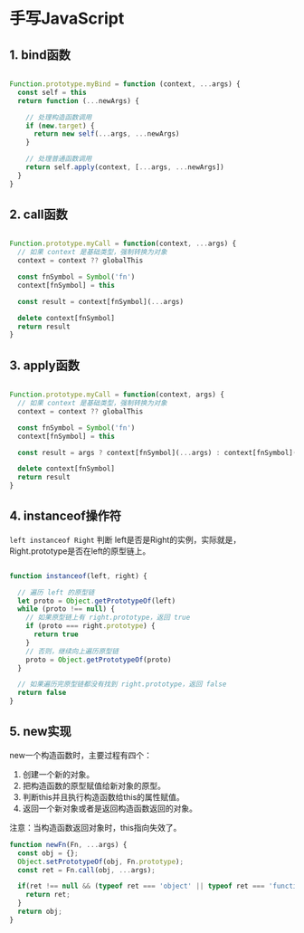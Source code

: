 # 手写JavaScript

## 1. bind函数

```js

Function.prototype.myBind = function (context, ...args) {
  const self = this
  return function (...newArgs) {

    // 处理构造函数调用
    if (new.target) {
      return new self(...args, ...newArgs)
    }

    // 处理普通函数调用
    return self.apply(context, [...args, ...newArgs])
  }
}
```

## 2. call函数  

```js

Function.prototype.myCall = function(context, ...args) {
  // 如果 context 是基础类型，强制转换为对象
  context = context ?? globalThis

  const fnSymbol = Symbol('fn')
  context[fnSymbol] = this

  const result = context[fnSymbol](...args)

  delete context[fnSymbol]
  return result
}

```

## 3. apply函数

```js

Function.prototype.myCall = function(context, args) {
  // 如果 context 是基础类型，强制转换为对象
  context = context ?? globalThis

  const fnSymbol = Symbol('fn')
  context[fnSymbol] = this

  const result = args ? context[fnSymbol](...args) : context[fnSymbol]();

  delete context[fnSymbol]
  return result
}

```

## 4. instanceof操作符

`left instanceof Right` 判断 left是否是Right的实例，实际就是，Right.prototype是否在left的原型链上。

```js

function instanceof(left, right) {

  // 遍历 left 的原型链
  let proto = Object.getPrototypeOf(left)
  while (proto !== null) {
    // 如果原型链上有 right.prototype，返回 true
    if (proto === right.prototype) {
      return true
    }
    // 否则，继续向上遍历原型链
    proto = Object.getPrototypeOf(proto)
  }

  // 如果遍历完原型链都没有找到 right.prototype，返回 false
  return false
}

```

## 5. new实现

new一个构造函数时，主要过程有四个：

1. 创建一个新的对象。
2. 把构造函数的原型赋值给新对象的原型。
3. 判断this并且执行构造函数给this的属性赋值。
4. 返回一个新对象或者是返回构造函数返回的对象。
  
注意：当构造函数返回对象时，this指向失效了。

```js
function newFn(Fn, ...args) {
  const obj = {};
  Object.setPrototypeOf(obj, Fn.prototype);
  const ret = Fn.call(obj, ...args);

  if(ret !== null && (typeof ret === 'object' || typeof ret === 'function')) {
    return ret;
  }
  return obj;
}
```
